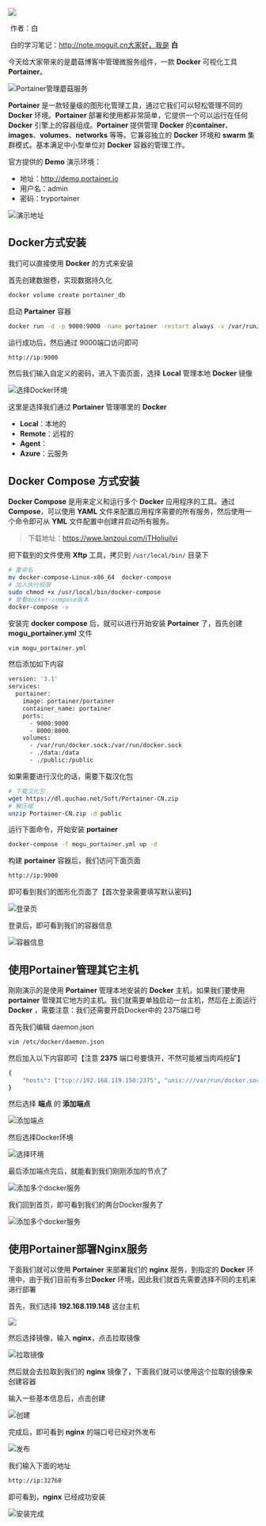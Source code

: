 ![](https://cdn.losey.top/blog/0.jpg)

​                                                                                                                                                                           作者：白

​                                                                                                                         白的学习笔记：http://note.moguit.cn大家好，我是 **白** 

今天给大家带来的是蘑菇博客中管理微服务组件，一款 **Docker** 可视化工具 **Portainer**。

![Portainer管理蘑菇服务](https://cdn.losey.top/blog/45d918729d2f4f24b8acc1cea8153b5f)

**Portainer** 是一款轻量级的图形化管理工具，通过它我们可以轻松管理不同的 **Docker** 环境。**Portainer** 部署和使用都非常简单，它提供一个可以运行在任何 **Docker** 引擎上的容器组成。**Portainer** 提供管理 **Docker** 的**container**、**images**、**volumes**、**networks** 等等。它兼容独立的 **Docker** 环境和 **swarm** 集群模式。基本满足中小型单位对 **Docker** 容器的管理工作。

官方提供的 **Demo** 演示环境：

- 地址：http://demo.portainer.io
- 用户名：admin
- 密码：tryportainer

![演示地址](https://cdn.losey.top/blog/image-20201125165926451.png)

## Docker方式安装

我们可以直接使用 **Docker** 的方式来安装

首先创建数据卷，实现数据持久化

```bash
docker volume create portainer_db
```

启动 **Partainer** 容器

```bash
docker run -d -p 9000:9000 -name portainer -restart always -v /var/run/docker/sock:/var/run/docker.sock -v portainer_db:/data portainer/portainer
```

运行成功后，然后通过 9000端口访问即可

```bash
http://ip:9000
```

然后我们输入自定义的密码，进入下面页面，选择 **Local** 管理本地 **Docker** 镜像

![选择Docker环境](https://cdn.losey.top/blog/image-20201125170935817.png)

这里是选择我们通过 **Portainer** 管理哪里的 **Docker**

- **Local**：本地的
- **Remote**：远程的
- **Agent**：
- **Azure**：云服务

## Docker Compose 方式安装

**Docker Compose** 是用来定义和运行多个 **Docker** 应用程序的工具。通过 **Compose**，可以使用 **YAML** 文件来配置应用程序需要的所有服务，然后使用一个命令即可从 **YML** 文件配置中创建并启动所有服务。

> 下载地址：https://wwe.lanzoui.com/iTHoIiuilvi

把下载到的文件使用 **Xftp** 工具，拷贝到 `/usr/local/bin/` 目录下

```bash
# 重命名
mv docker-compose-Linux-x86_64  docker-compose
# 加入执行权限
sudo chmod +x /usr/local/bin/docker-compose
# 查看docker-compose版本
docker-compose -v
```

安装完 **docker compose** 后，就可以进行开始安装 **Portainer** 了，首先创建  **mogu_portainer.yml** 文件

```BASH
vim mogu_portainer.yml
```

然后添加如下内容

```bash
version: '3.1'
services:
  portainer:
    image: portainer/portainer
    container_name: portainer
    ports:
      - 9000:9000
      - 8000:8000
    volumes:
      - /var/run/docker.sock:/var/run/docker.sock
      - ./data:/data
      - ./public:/public
```

如果需要进行汉化的话，需要下载汉化包

```bash
# 下载汉化包
wget https://dl.quchao.net/Soft/Portainer-CN.zip
# 解压缩
unzip Portainer-CN.zip -d public
```

运行下面命令，开始安装 **portainer**

```bash
docker-compose -f mogu_portainer.yml up -d
```

构建 **portainer** 容器后，我们访问下面页面

```bash
http://ip:9000
```

即可看到我们的图形化页面了【首次登录需要填写默认密码】

![登录页](https://cdn.losey.top/blog/image-20201125170457260.png)

登录后，即可看到我们的容器信息

![容器信息](https://cdn.losey.top/blog/image-20201125170509940.png)

## 使用Portainer管理其它主机

刚刚演示的是使用 **Portainer** 管理本地安装的 **Docker** 主机，如果我们要使用 **portainer** 管理其它地方的主机。我们就需要单独启动一台主机，然后在上面运行 **Docker** ，需要注意：我们还需要开启Docker中的 2375端口号

首先我们编辑 daemon.json

```bash
vim /etc/docker/daemon.json
```

然后加入以下内容即可【注意 **2375** 端口号要慎开，不然可能被当肉鸡挖矿】

```bash
{
	"hosts": ["tcp://192.168.119.150:2375", "unix:///var/run/docker.sock"]
}
```

然后选择 **端点** 的 **添加端点**

![添加端点](https://cdn.losey.top/blog/image-20201125171521404.png)

然后选择Docker环境

![选择环境](https://cdn.losey.top/blog/image-20201125171656316.png)

最后添加端点完后，就能看到我们刚刚添加的节点了

![添加多个docker服务](https://cdn.losey.top/blog/image-20201125171714621.png)

我们回到首页，即可看到我们的两台Docker服务了

![添加多个docker服务](https://cdn.losey.top/blog/image-20201125171745766.png)



## 使用Portainer部署Nginx服务

下面我们就可以使用 **Portainer** 来部署我们的 **nginx** 服务，到指定的 **Docker** 环境中，由于我们目前有多台**Docker** 环境，因此我们就首先需要选择不同的主机来进行部署

首先，我们选择 **192.168.119.148** 这台主机

![](https://cdn.losey.top/blog/image-20201125171940237.png)

然后选择镜像，输入 **nginx**，点击拉取镜像

![拉取镜像](https://cdn.losey.top/blog/image-20201125172117416.png)

然后就会去拉取到我们的 **nginx** 镜像了，下面我们就可以使用这个拉取的镜像来创建容器

输入一些基本信息后，点击创建

![创建](https://cdn.losey.top/blog/image-20201125172337667.png)

完成后，即可看到 **nginx** 的端口号已经对外发布

![发布](https://cdn.losey.top/blog/image-20201125172622053.png)

我们输入下面的地址

```bash
http://ip:32768
```

即可看到，**nginx** 已经成功安装

![安装完成](https://cdn.losey.top/blog/image-20201125172719198.png)